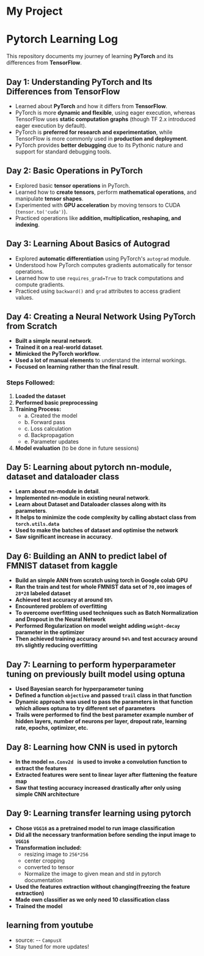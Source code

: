 # My Project
# Pytorch Learning Log

This repository documents my journey of learning **PyTorch** and its differences from **TensorFlow**.

## Day 1: Understanding PyTorch and Its Differences from TensorFlow
- Learned about **PyTorch** and how it differs from **TensorFlow**.
- PyTorch is more **dynamic and flexible**, using eager execution, whereas TensorFlow uses **static computation graphs** (though TF 2.x introduced eager execution by default).
- PyTorch is **preferred for research and experimentation**, while TensorFlow is more commonly used in **production and deployment**.
- PyTorch provides **better debugging** due to its Pythonic nature and support for standard debugging tools.

## Day 2: Basic Operations in PyTorch
- Explored basic **tensor operations** in PyTorch.
- Learned how to **create tensors**, perform **mathematical operations**, and manipulate **tensor shapes**.
- Experimented with **GPU acceleration** by moving tensors to CUDA (`tensor.to('cuda')`).
- Practiced operations like **addition, multiplication, reshaping, and indexing**.

## Day 3: Learning About Basics of Autograd
- Explored **automatic differentiation** using PyTorch's `autograd` module.
- Understood how PyTorch computes gradients automatically for tensor operations.
- Learned how to use `requires_grad=True` to track computations and compute gradients.
- Practiced using `backward()` and `grad` attributes to access gradient values.

## Day 4: Creating a Neural Network Using PyTorch from Scratch
- **Built a simple neural network**.
- **Trained it on a real-world dataset**.
- **Mimicked the PyTorch workflow**.
- **Used a lot of manual elements** to understand the internal workings.
- **Focused on learning rather than the final result**.
  
### Steps Followed:
1. **Loaded the dataset** 
2. **Performed basic preprocessing** 
3. **Training Process:**
   - a. Created the model
   - b. Forward pass
   - c. Loss calculation
   - d. Backpropagation
   - e. Parameter updates
4. **Model evaluation** (to be done in future sessions)


## Day 5: Learning about pytorch nn-module, dataset and dataloader class
- **Learn about nn-module in detail**.
- **Implemented nn-module in existing neural network**.
- **Learn about Dataset and Dataloader classes along with its parameters**.
- **It helps to minimize the code complexity by calling abstact class from `torch.utils.data`**
- **Used to make the batches of dataset and optimise the network**
- **Saw significant increase in accuracy**.
  
## Day 6: Building an ANN to predict label of FMNIST dataset from kaggle
- **Build an simple ANN from scratch using torch in Google colab GPU**
- **Ran the train and test for whole FMNIST data set of `70,000` images of `28*28` labeled dataset**
- **Achieved test accuracy at around `88%`**
- **Encountered problem of overfitting**
- **To overcome overfitting used techniques such as Batch Normalization and Dropout in the Neural Network**
- **Performed Regularization on model weight adding `weight-decay` parameter in the optimizer**
- **Then achieved training accuracy around `94%` and test accuracy around `89%` slightly reducing overfitting**

## Day 7: Learning to perform hyperparameter tuning on previously built model using optuna
- **Used Bayesian search for hyperparameter tuning**
- **Defined a function `objective` and passed `trail` class in that function**
- **Dynamic approach was used to pass the parameters in that function which allows optuna to try different set of parameters**
- **Trails were performed to find the best parameter example number of hidden layers, number of neurons per layer, dropout rate, learning rate, epochs, optimizer, etc.**

## Day 8: Learning how CNN is used in pytorch
- **In the model `nn.Conv2d ` is used to invoke a convolution function to extract the features**
- **Extracted features were sent to linear layer after flattening the feature map**
- **Saw that testing accuracy increased drastically after only using simple CNN architecture**

## Day 9: Learning transfer learning using pytorch
- **Chose `VGG16` as a pretrained model to run image classification**
- **Did all the necessary tranformation before sending the input image to `VGG16`**
- **Transformation included:**
  - resizing image to `256*256`
  - center cropping
  - converted to tensor
  - Normalize the image to given mean and std in pytorch documentation
- **Used the features extraction without changing(freezing the feature extraction)**
- **Made own classifier as we only need 10 classification class**
- **Trained the model**



## learning from youtube 
- source:
-- `CampusX`
- Stay tuned for more updates! 

